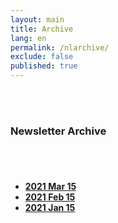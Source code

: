 ```yaml
---
layout: main
title: Archive
lang: en
permalink: /nlarchive/
exclude: false
published: true
---
```

 <div class="container">
  <br>
  <br>
  <h3>Newsletter Archive</h3>
  <br>
  <br>
   <div>
   <h4>
   <ul>
   <li><a href="https://preview.mailerlite.com/e0t1j5/" target="_blank">2021 Mar 15</a></li>
    <li><a href="https://preview.mailerlite.com/u8x5l2/" target="_blank">2021 Feb 15</a></li>
   <li><a href="https://preview.mailerlite.com/d5g4d0/1599225376322623344/b7z6/" target="_blank">2021 Jan 15</a></li>
     </ul>
   </h4>
   
   </div>
 </div>